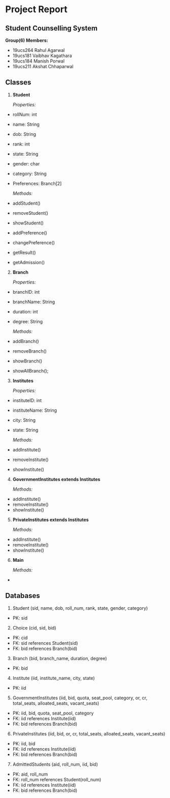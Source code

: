 # **Project Report**

## **Student Counselling System**

**Group(6) Members:**

- 19ucs264 Rahul Agarwal
- 19ucs181 Vaibhav Kagathara
- 19ucs184 Manish Porwal
- 19ucs211 Akshat Chhaparwal

## Classes

1. **Student**

    *Properties:*
- rollNum: int
- name: String
- dob: String
- rank: int
- state: String
- gender: char
- category: String
- Preferences: Branch[2]

    *Methods:*
- addStudent()
- removeStudent()
- showStudent()
- addPreference()
- changePreference()
- getResult()
- getAdmission()

2. **Branch**

    *Properties:*
- branchID: int
- branchName: String
- duration: int
- degree: String

    *Methods:*
- addBranch()
- removeBranch()
- showBranch()
- showAllBranch();

3. **Institutes**

    *Properties:*
- instituteID: int
- instituteName: String
- city: String
- state: String

    *Methods:*
- addInstitute()
- removeInstitute()
- showInstitute()

4. **GovernmentInstitutes extends Institutes**

    *Methods:*
- addInstitute()
- removeInstitute()
- showInstitute()

5. **PrivateInstitutes extends Institutes**

    *Methods:*
- addInstitute()
- removeInstitute()
- showInstitute()

6. **Main**

    *Methods:*
- 

## **Databases**

1. Student (sid, name, dob, roll_num, rank, state, gender, category)
- PK: sid

2. Choice (cid, sid, bid)
- PK: cid
- FK: sid references Student(sid)
- FK: bid references Branch(bid)

3. Branch (bid, branch_name, duration, degree)
- PK: bid

4. Institute (iid, institute_name, city, state)
- PK: iid

5. GovernmentInstitutes (iid, bid, quota, seat_pool, category, or, cr, total_seats, alloated_seats, vacant_seats)
- PK: iid, bid, quota, seat_pool, category
- FK: iid references Institute(iid)
- FK: bid references Branch(bid)

6. PrivateInstitutes (iid, bid, or, cr, total_seats, alloated_seats, vacant_seats)
- PK: iid, bid
- FK: iid references Institute(iid)
- FK: bid references Branch(bid)

7. AdmittedStudents (aid, roll_num, iid, bid)
- PK: aid, roll_num
- FK: roll_num references Student(roll_num)
- FK: iid references Institute(iid)
- FK: bid references Branch(bid)